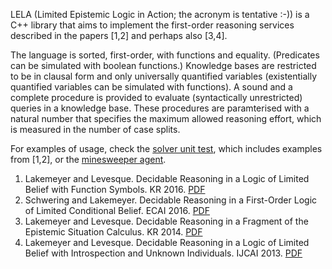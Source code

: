 LELA (Limited Epistemic Logic in Action; the acronym is tentative :-)) is a C++
library that aims to implement the first-order reasoning services described in
the papers [1,2] and perhaps also [3,4].

The language is sorted, first-order, with functions and equality. (Predicates
can be simulated with boolean functions.) Knowledge bases are restricted to be
in clausal form and only universally quantified variables (existentially
quantified variables can be simulated with functions). A sound and a complete
procedure is provided to evaluate (syntactically unrestricted) queries in a
knowledge base. These procedures are paramterised with a natural number that
specifies the maximum allowed reasoning effort, which is measured in the number
of case splits.

For examples of usage, check the [solver unit test](tests/solver.cc), which
includes examples from [1,2], or the [minesweeper
agent](examples/minesweeper.cc).

1. Lakemeyer and Levesque. Decidable Reasoning in a Logic of Limited Belief
   with Function Symbols. KR 2016.
   [PDF](https://kbsg.rwth-aachen.de/sites/kbsg/files/LakemeyerLevesque2016.pdf)
2. Schwering and Lakemeyer. Decidable Reasoning in a First-Order Logic of
   Limited Conditional Belief. ECAI 2016.
   [PDF](https://kbsg.rwth-aachen.de/sites/kbsg/files/SchweringLakemeyer2016.pdf)
3. Lakemeyer and Levesque. Decidable Reasoning in a Fragment of the Epistemic
   Situation Calculus. KR 2014.
   [PDF](https://pdfs.semanticscholar.org/8ac9/a2955895cd391ec2b62d8210ee8206979f4a.pdf)
4. Lakemeyer and Levesque. Decidable Reasoning in a Logic of Limited Belief
   with Introspection and Unknown Individuals. IJCAI 2013.
   [PDF](https://pdfs.semanticscholar.org/387c/951016c68aaf8ce36bb87e5ea4d1ef42405d.pdf)

